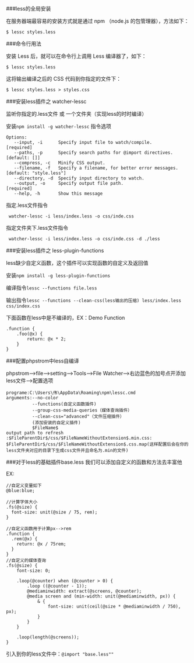 ###less的全局安装

在服务器端最容易的安装方式就是通过 npm （node.js 的包管理器），方法如下：
```
$ lessc styles.less
 ```
 
###命令行用法

安装 Less 后，就可以在命令行上调用 Less 编译器了，如下：
```
$ lessc styles.less
```

这将输出编译之后的 CSS 代码到你指定的文件下：
```
$ lessc styles.less > styles.css
```


###安装less插件之 watcher-lessc

监听你指定的.less文件 或 一个文件夹（实现less的时时编译）

安装```npm install -g watcher-lessc```
指令选项
```
Options:
   --input, -i      Specify input file to watch/compile.               [required]
   --paths, -p      Specify search paths for @import directives.    [default: []]
   --compress, -c   Minify CSS output.                                           
   --filename, -f   Specify a filename, for better error messages. [default: "style.less"]
   --directory, -d  Specify input directory to watch.                            
   --output, -o     Specify output file path.                          [required]
   --help, -h       Show this message                   
```
指定.less文件指令
```
 watcher-lessc -i less/index.less -o css/inde.css
```
指定文件夹下.less文件指令
```
 watcher-lessc -i less/index.less -o css/inde.css -d ./less
```


###安装less插件之 less-plugin-functions

less缺少自定义函数，这个插件可以实现函数的自定义及返回值

安装```npm install -g less-plugin-functions```

编译指令```lessc --functions file.less```

输出指令```lessc --functions --clean-css(less输出的压缩) less/index.less css/index.css```

下面函数在less中是不编译的，EX：Demo Function
```
.function {
    .foo(@x) {
        return: @x * 2;
    }
}
```

###配置phpstrom中less自编译

phpstrom-->file-->setting-->Tools-->File Watcher-->右边蓝色的加号点开添加less文件-->配置选项

```
programe:C:\Users\伟\AppData\Roaming\npm\lessc.cmd
arguments:--no-color
          --functions(自定义函数插件)  
          --group-css-media-queries（媒体查询插件）
          --clean-css="advanced"（文件压缩插件）
          (添加安装的自定义插件)
          $FileName$
output path to refresh :$FileParentDir$/css/$FileNameWithoutExtension$.min.css: $FileParentDir$/css/$FileNameWithoutExtension$.css.map(这样配置后会在你的less文件夹对应的目录下生成css文件并且命名为.min的文件)          
```


###对于less的基础插件base.less 我们可以添加自定义的函数和方法去丰富他

EX:
```
//自定义变量如下
@blue:blue;

//计算字体大小
.fs(@size) {
  font-size: unit(@size / 75, rem);
}

//自定义函数用于计算px-->rem
.function {
  .rem(@x) {
    return: @x / 75rem;
  }
}
//自定义的媒体查询
.fs(@size) {
	font-size: 0;

	.loop(@counter) when (@counter > 0) {
		.loop ((@counter - 1));
		@mediaminwidth: extract(@screens, @counter);
		@media screen and (min-width: unit(@mediaminwidth, px)) {
			& {
				font-size: unit(ceil(@size * @mediaminwidth / 750), px);
			}
		}
	}

	.loop(length(@screens));
}
```
引入到你的less文件中：```@import "base.less""```


